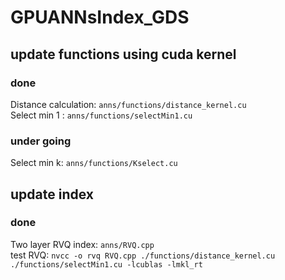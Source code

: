 # GPUANNsIndex_GDS

## update functions using cuda kernel  
### done  
Distance calculation: `anns/functions/distance_kernel.cu`  
Select min 1 : `anns/functions/selectMin1.cu`  
  
### under going
Select min k: `anns/functions/Kselect.cu`  

## update index
### done  
Two layer RVQ index: `anns/RVQ.cpp`  
test RVQ: `nvcc -o rvq RVQ.cpp ./functions/distance_kernel.cu ./functions/selectMin1.cu -lcublas -lmkl_rt`  